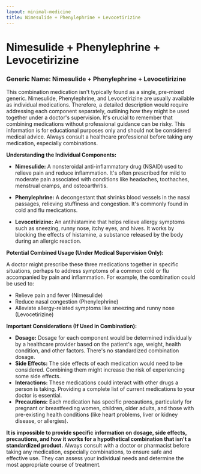 ```yaml
---
layout: minimal-medicine
title: Nimesulide + Phenylephrine + Levocetirizine
---
```


# Nimesulide + Phenylephrine + Levocetirizine
### Generic Name: Nimesulide + Phenylephrine + Levocetirizine

This combination medication isn't typically found as a single, pre-mixed generic.  Nimesulide, Phenylephrine, and Levocetirizine are usually available as individual medications.  Therefore, a detailed description would require addressing each component separately, outlining how they might be used together under a doctor's supervision.  It's crucial to remember that combining medications without professional guidance can be risky.  This information is for educational purposes only and should not be considered medical advice.  Always consult a healthcare professional before taking any medication, especially combinations.


**Understanding the Individual Components:**

* **Nimesulide:** A nonsteroidal anti-inflammatory drug (NSAID) used to relieve pain and reduce inflammation.  It's often prescribed for mild to moderate pain associated with conditions like headaches, toothaches, menstrual cramps, and osteoarthritis.

* **Phenylephrine:** A decongestant that shrinks blood vessels in the nasal passages, relieving stuffiness and congestion. It's commonly found in cold and flu medications.

* **Levocetirizine:** An antihistamine that helps relieve allergy symptoms such as sneezing, runny nose, itchy eyes, and hives. It works by blocking the effects of histamine, a substance released by the body during an allergic reaction.


**Potential Combined Usage (Under Medical Supervision Only):**

A doctor might prescribe these three medications together in specific situations, perhaps to address symptoms of a common cold or flu accompanied by pain and inflammation.  For example, the combination could be used to:

* Relieve pain and fever (Nimesulide)
* Reduce nasal congestion (Phenylephrine)
* Alleviate allergy-related symptoms like sneezing and runny nose (Levocetirizine)


**Important Considerations (If Used in Combination):**

* **Dosage:**  Dosage for each component would be determined individually by a healthcare provider based on the patient's age, weight, health condition, and other factors. There's no standardized combination dosage.
* **Side Effects:** The side effects of each medication would need to be considered.  Combining them might increase the risk of experiencing some side effects.
* **Interactions:** These medications could interact with other drugs a person is taking.  Providing a complete list of current medications to your doctor is essential.
* **Precautions:**  Each medication has specific precautions, particularly for pregnant or breastfeeding women, children, older adults, and those with pre-existing health conditions (like heart problems, liver or kidney disease, or allergies).


**It is impossible to provide specific information on dosage, side effects, precautions, and how it works for a hypothetical combination that isn't a standardized product.**  Always consult with a doctor or pharmacist before taking any medication, especially combinations, to ensure safe and effective use. They can assess your individual needs and determine the most appropriate course of treatment.
